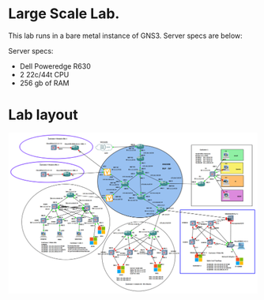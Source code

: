 # Large Scale Lab. 

This lab runs in a bare metal instance of GNS3. Server specs are below: 

Server specs: 
  - Dell Poweredge R630
  - 2 22c/44t CPU
  - 256 gb of RAM



# Lab layout 

![image](src/images/large-scale-01.png "Lab Topology Diagram")
